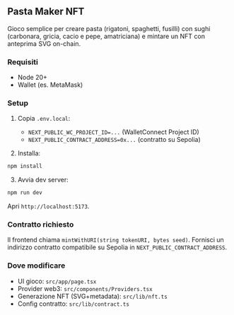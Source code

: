 ## Pasta Maker NFT

Gioco semplice per creare pasta (rigatoni, spaghetti, fusilli) con sughi (carbonara, gricia, cacio e pepe, amatriciana) e mintare un NFT con anteprima SVG on-chain.

### Requisiti
- Node 20+
- Wallet (es. MetaMask)

### Setup
1. Copia `.env.local`:
   - `NEXT_PUBLIC_WC_PROJECT_ID=...` (WalletConnect Project ID)
   - `NEXT_PUBLIC_CONTRACT_ADDRESS=0x...` (contratto su Sepolia)

2. Installa:
```bash
npm install
```

3. Avvia dev server:
```bash
npm run dev
```

Apri `http://localhost:5173`.

### Contratto richiesto
Il frontend chiama `mintWithURI(string tokenURI, bytes seed)`. Fornisci un indirizzo contratto compatibile su Sepolia in `NEXT_PUBLIC_CONTRACT_ADDRESS`.

### Dove modificare
- UI gioco: `src/app/page.tsx`
- Provider web3: `src/components/Providers.tsx`
- Generazione NFT (SVG+metadata): `src/lib/nft.ts`
- Config contratto: `src/lib/contract.ts`



